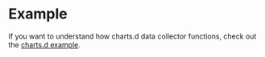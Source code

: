 # Example

If you want to understand how charts.d data collector functions, check out the [charts.d example](https://raw.githubusercontent.com/netdata/netdata/master/src/collectors/charts.d.plugin/example/example.chart.sh). 


